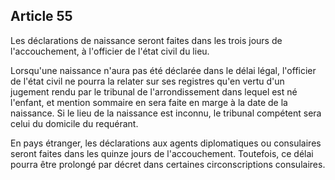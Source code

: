 Article 55
----
Les déclarations de naissance seront faites dans les trois jours de
l'accouchement, à l'officier de l'état civil du lieu.

Lorsqu'une naissance n'aura pas été déclarée dans le délai légal, l'officier de
l'état civil ne pourra la relater sur ses registres qu'en vertu d'un jugement
rendu par le tribunal de l'arrondissement dans lequel est né l'enfant, et
mention sommaire en sera faite en marge à la date de la naissance. Si le lieu de
la naissance est inconnu, le tribunal compétent sera celui du domicile du
requérant.

En pays étranger, les déclarations aux agents diplomatiques ou consulaires
seront faites dans les quinze jours de l'accouchement. Toutefois, ce délai
pourra être prolongé par décret dans certaines circonscriptions consulaires.
